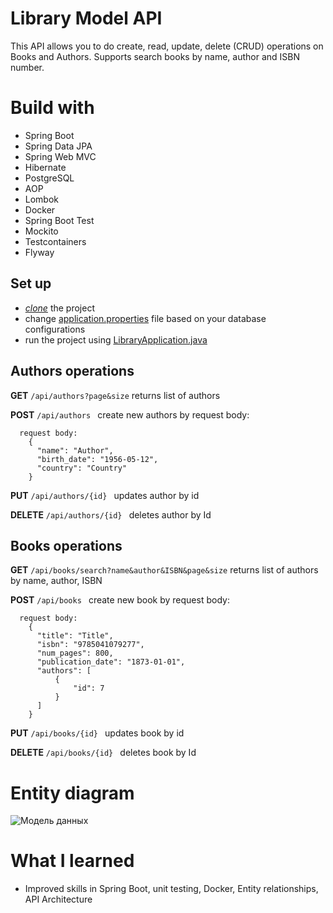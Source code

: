 # Library Model API
This API allows you to do create, read, update, delete (CRUD) operations on Books and Authors. Supports search books by name, author and ISBN number. 

# Build with
- Spring Boot
- Spring Data JPA
- Spring Web MVC
- Hibernate
- PostgreSQL
- AOP
- Lombok
- Docker
- Spring Boot Test
- Mockito
- Testcontainers
- Flyway

## Set up 
- [*clone*](https://github.com/HUNT-ER/library-model.git) the project
- change [application.properties](src/main/resources/application.properties) file based on your database configurations
- run the project using [LibraryApplication.java](src/main/java/com/boldyrev/library/LibraryApplication.java)

## Authors operations

**GET** `/api/authors?page&size`
  returns list of authors

**POST** `/api/authors `
  create new authors by request body:

```agsl
  request body:
    {
      "name": "Author",
      "birth_date": "1956-05-12",
      "country": "Country"
    }
```

**PUT** `/api/authors/{id} `
updates author by id

**DELETE** `/api/authors/{id} `
deletes author by Id


## Books operations

**GET** `/api/books/search?name&author&ISBN&page&size`
  returns list of authors by name, author, ISBN

**POST** `/api/books `
  create new book by request body:

```agsl
  request body:
    {
      "title": "Title",
      "isbn": "9785041079277",
      "num_pages": 800,
      "publication_date": "1873-01-01",
      "authors": [
          {
              "id": 7
          }
      ]
    }
```

**PUT** `/api/books/{id} `
updates book by id

**DELETE** `/api/books/{id} `
deletes book by Id

# Entity diagram
![Модель данных](https://github.com/HUNT-ER/library-model/assets/38404914/27d33c26-fe64-4101-a35b-27dc07e67ab1)

# What I learned
- Improved skills in Spring Boot, unit testing, Docker, Entity relationships, API Architecture
